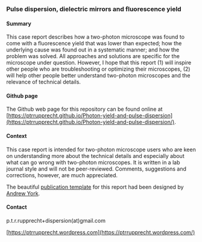 ### Pulse dispersion, dielectric mirrors and fluorescence yield

#### Summary

This case report describes how a two-photon microscope was found to come with a fluorescence yield that was lower than expected; how the underlying cause was found out in a systematic manner; and how the problem was solved. All approaches and solutions are specific for the microscope under question. However, I hope that this report (1) will inspire other people who are troubleshooting or optimizing their microscopes, (2) will help other people better understand two-photon microscopes and the relevance of technical details.

#### Github page

The Github web page for this repository can be found online at [https://ptrrupprecht.github.io/Photon-yield-and-pulse-dispersion](https://ptrrupprecht.github.io/Photon-yield-and-pulse-dispersion/).

#### Context

This case report is intended for two-photon microscope users who are keen on understanding more about the technical details and especially about what can go wrong with two-photon microscopes. It is written in a lab journal style and will not be peer-reviewed. Comments, suggestions and corrections, however, are much appreciated.

The beautiful [publication template](https://github.com/AndrewGYork/publication_template/) for this report had been designed by [Andrew York](https://github.com/AndrewGYork/).

#### Contact

p.t.r.rupprecht+dispersion(at)gmail.com

[https://ptrrupprecht.wordpress.com](https://ptrrupprecht.wordpress.com/)
